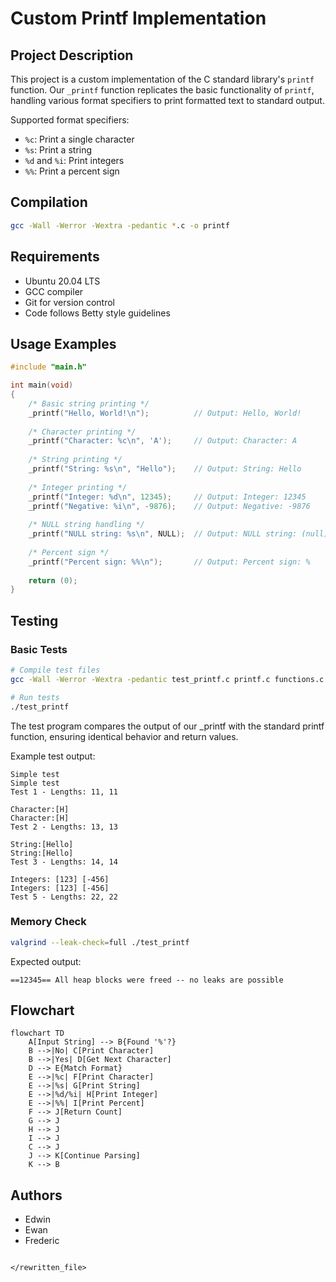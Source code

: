 # Custom Printf Implementation

## Project Description

This project is a custom implementation of the C standard library's `printf` function. Our `_printf` function replicates the basic functionality of `printf`, handling various format specifiers to print formatted text to standard output.

Supported format specifiers:
- `%c`: Print a single character
- `%s`: Print a string
- `%d` and `%i`: Print integers
- `%%`: Print a percent sign

## Compilation

```bash
gcc -Wall -Werror -Wextra -pedantic *.c -o printf
```

## Requirements

- Ubuntu 20.04 LTS
- GCC compiler
- Git for version control
- Code follows Betty style guidelines

## Usage Examples

```c
#include "main.h"

int main(void)
{
    /* Basic string printing */
    _printf("Hello, World!\n");          // Output: Hello, World!
    
    /* Character printing */
    _printf("Character: %c\n", 'A');     // Output: Character: A
    
    /* String printing */
    _printf("String: %s\n", "Hello");    // Output: String: Hello
    
    /* Integer printing */
    _printf("Integer: %d\n", 12345);     // Output: Integer: 12345
    _printf("Negative: %i\n", -9876);    // Output: Negative: -9876
    
    /* NULL string handling */
    _printf("NULL string: %s\n", NULL);  // Output: NULL string: (null)
    
    /* Percent sign */
    _printf("Percent sign: %%\n");       // Output: Percent sign: %
    
    return (0);
}
```

## Testing

### Basic Tests
```bash
# Compile test files
gcc -Wall -Werror -Wextra -pedantic test_printf.c printf.c functions.c _putchar.c -o test_printf

# Run tests
./test_printf
```

The test program compares the output of our _printf with the standard printf function, ensuring identical behavior and return values.

Example test output:
```
Simple test
Simple test
Test 1 - Lengths: 11, 11

Character:[H]
Character:[H]
Test 2 - Lengths: 13, 13

String:[Hello]
String:[Hello]
Test 3 - Lengths: 14, 14

Integers: [123] [-456]
Integers: [123] [-456]
Test 5 - Lengths: 22, 22
```

### Memory Check
```bash
valgrind --leak-check=full ./test_printf
```

Expected output:
```
==12345== All heap blocks were freed -- no leaks are possible
```

## Flowchart

```mermaid
flowchart TD
    A[Input String] --> B{Found '%'?}
    B -->|No| C[Print Character]
    B -->|Yes| D[Get Next Character]
    D --> E{Match Format}
    E -->|%c| F[Print Character]
    E -->|%s| G[Print String]
    E -->|%d/%i| H[Print Integer]
    E -->|%%| I[Print Percent]
    F --> J[Return Count]
    G --> J
    H --> J
    I --> J
    C --> J
    J --> K[Continue Parsing]
    K --> B
```

## Authors
- Edwin
- Ewan
- Frederic
```

</rewritten_file>